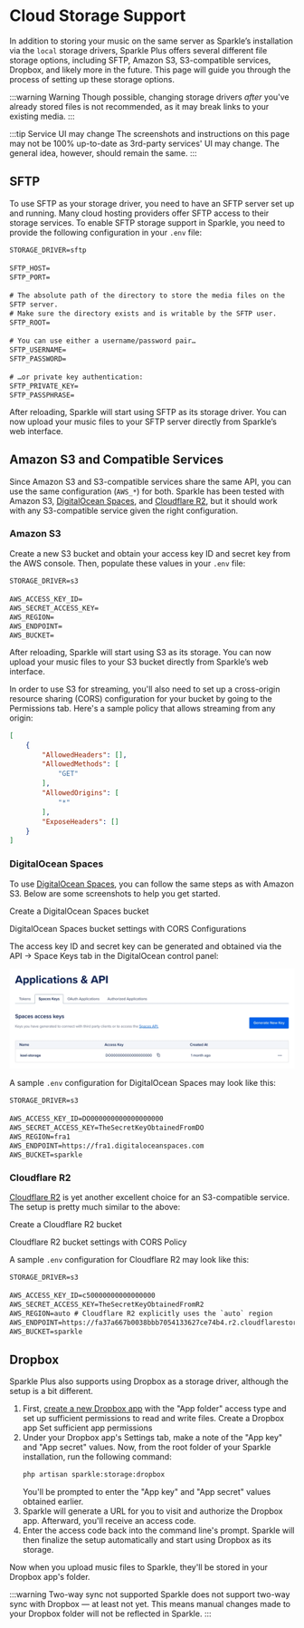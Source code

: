 # Cloud Storage Support

In addition to storing your music on the same server as Sparkle’s installation via the `local` storage drivers,
Sparkle Plus offers several different file storage options, including SFTP, Amazon S3, S3-compatible services, Dropbox, and likely more in the future.
This page will guide you through the process of setting up these storage options.

:::warning Warning
Though possible, changing storage drivers _after_ you've already stored files is not recommended, as it may break links to your existing media.
:::

:::tip Service UI may change
The screenshots and instructions on this page may not be 100% up-to-date as 3rd-party services' UI may change.
The general idea, however, should remain the same.
:::

## SFTP

To use SFTP as your storage driver, you need to have an SFTP server set up and running. Many cloud hosting providers offer SFTP access to their storage services.
To enable SFTP storage support in Sparkle, you need to provide the following configuration in your `.env` file:

```
STORAGE_DRIVER=sftp

SFTP_HOST=
SFTP_PORT=

# The absolute path of the directory to store the media files on the SFTP server.
# Make sure the directory exists and is writable by the SFTP user.
SFTP_ROOT=

# You can use either a username/password pair…
SFTP_USERNAME=
SFTP_PASSWORD=

# …or private key authentication:
SFTP_PRIVATE_KEY=
SFTP_PASSPHRASE=
```

After reloading, Sparkle will start using SFTP as its storage driver. You can now upload your music files to your SFTP server directly from Sparkle’s web interface.

## Amazon S3 and Compatible Services

Since Amazon S3 and S3-compatible services share the same API, you can use the same configuration (`AWS_*`) for both.
Sparkle has been tested with Amazon S3, [DigitalOcean Spaces](https://www.digitalocean.com/products/spaces), and [Cloudflare R2](https://www.cloudflare.com/developer-platform/r2/), but it should work with any S3-compatible service given the right configuration.

### Amazon S3

Create a new S3 bucket and obtain your access key ID and secret key from the AWS console. Then, populate these values in your `.env` file:

```
STORAGE_DRIVER=s3

AWS_ACCESS_KEY_ID=
AWS_SECRET_ACCESS_KEY=
AWS_REGION=
AWS_ENDPOINT=
AWS_BUCKET=
```

After reloading, Sparkle will start using S3 as its storage. You can now upload your music files to your S3 bucket directly from Sparkle’s web interface.

In order to use S3 for streaming, you'll also need to set up a cross-origin resource sharing (CORS) configuration for your bucket by going to the Permissions tab. Here's a sample policy that allows streaming from any origin:

```json
[
    {
        "AllowedHeaders": [],
        "AllowedMethods": [
            "GET"
        ],
        "AllowedOrigins": [
            "*"
        ],
        "ExposeHeaders": []
    }
]
```

### DigitalOcean Spaces

To use [DigitalOcean Spaces](https://www.digitalocean.com/products/spaces), you can follow the same steps as with Amazon S3. Below are some screenshots to help you get started.

<CaptionedImage :src="doCreateBucket" alt="Create DO Spaces bucket screen">Create a DigitalOcean Spaces bucket</CaptionedImage>

<CaptionedImage :src="doBucketSettings" alt="DO Spaces bucket settings">DigitalOcean Spaces bucket settings with CORS Configurations</CaptionedImage>

The access key ID and secret key can be generated and obtained via the API -> Space Keys tab in the DigitalOcean control panel:

![DigitalOcean Spaces keys](../assets/img/plus/storage/do-keys.webp)

A sample `.env` configuration for DigitalOcean Spaces may look like this:

```
STORAGE_DRIVER=s3

AWS_ACCESS_KEY_ID=DO000000000000000000
AWS_SECRET_ACCESS_KEY=TheSecretKeyObtainedFromDO
AWS_REGION=fra1
AWS_ENDPOINT=https://fra1.digitaloceanspaces.com
AWS_BUCKET=sparkle
```

### Cloudflare R2

[Cloudflare R2](https://www.cloudflare.com/developer-platform/r2/) is yet another excellent choice for an S3-compatible service.
The setup is pretty much similar to the above:

<CaptionedImage :src="r2CreateBucket" alt="Create CF R2 bucket screen">Create a Cloudflare R2 bucket</CaptionedImage>

<CaptionedImage :src="r2BucketSettings" alt="CF R2 bucket settings">Cloudflare R2 bucket settings with CORS Policy</CaptionedImage>

A sample `.env` configuration for Cloudflare R2 may look like this:

```
STORAGE_DRIVER=s3

AWS_ACCESS_KEY_ID=c50000000000000000
AWS_SECRET_ACCESS_KEY=TheSecretKeyObtainedFromR2
AWS_REGION=auto # Cloudflare R2 explicitly uses the `auto` region
AWS_ENDPOINT=https://fa37a667b0038bbb7054133627ce74b4.r2.cloudflarestorage.com
AWS_BUCKET=sparkle
```

## Dropbox

Sparkle Plus also supports using Dropbox as a storage driver, although the setup is a bit different.

1. First, [create a new Dropbox app](https://www.dropbox.com/developers/apps/create) with the "App folder" access type and set up sufficient permissions to read and write files.
    <CaptionedImage :src="dropboxCreateApp" alt="Create a Dropbox app">Create a Dropbox app</CaptionedImage>
    <CaptionedImage :src="dropboxAppSettings" alt="Dropbox app permissions">Set sufficient app permissions</CaptionedImage>
2. Under your Dropbox app's Settings tab, make a note of the "App key" and "App secret" values. Now, from the root folder of your Sparkle installation, run the following command:
    ```bash
    php artisan sparkle:storage:dropbox
    ```
    You'll be prompted to enter the "App key" and "App secret" values obtained earlier.
3. Sparkle will generate a URL for you to visit and authorize the Dropbox app. Afterward, you'll receive an access code.
4. Enter the access code back into the command line's prompt. Sparkle will then finalize the setup automatically and start using Dropbox as its storage.

Now when you upload music files to Sparkle, they'll be stored in your Dropbox app's folder.

:::warning Two-way sync not supported
Sparkle does not support two-way sync with Dropbox — at least not yet. This means manual changes made to your Dropbox folder will not be reflected in Sparkle.
:::

<script lang="ts" setup>
import doCreateBucket from '../assets/img/plus/storage/do-create-bucket.webp'
import doBucketSettings from '../assets/img/plus/storage/do-bucket-settings.webp'
import r2CreateBucket from '../assets/img/plus/storage/r2-create-bucket.webp'
import r2BucketSettings from '../assets/img/plus/storage/r2-bucket-settings.webp'
import dropboxCreateApp from '../assets/img/plus/storage/dropbox-create-app.webp'
import dropboxAppSettings from '../assets/img/plus/storage/dropbox-app-permissions.webp'
</script>
